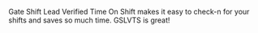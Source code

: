 
Gate Shift Lead Verified Time On Shift makes it easy to check-n for your shifts and saves so much time. GSLVTS is great!
